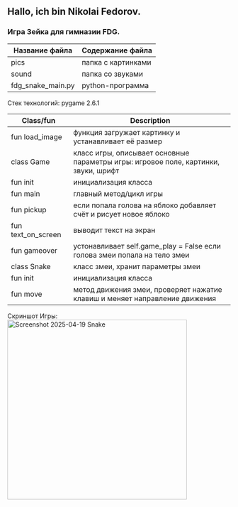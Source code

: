## Hallo, ich bin Nikolai Fedorov.
### Игра Зейка для гимназии FDG.


Название файла    | Содержание файла
------------------|----------------------
pics              | папка с картинками
sound             | папка со звуками
fdg_snake_main.py | python-программа

Стек технологий:  pygame 2.6.1

Class/fun              | Description
-----------------------|----------------------
fun load_image         | функция загружает картинку и устанавливает её размер
class Game             | класс игры, описывает основные параметры игры: игровое поле, картинки, звуки, шрифт
fun init               | инициализация класса
fun main               | главный метод/цикл игры
fun pickup             | если попала голова на яблоко добавляет счёт и риcует новое яблоко
fun text_on_screen     | выводит текст на экран
fun gameover           | устонавливает self.game_play = False если голова змеи попала на тело змеи
class Snake            | класс змеи, хранит параметры змеи
fun init               | инициализация класса
fun move               | метод движения змеи, проверяет нажатие клавиш и меняет направление движения


Скриншот Игры:  
<img width="405" alt="Screenshot 2025-04-19  Snake" src="https://github.com/user-attachments/assets/cef5d5bf-5f61-40a1-ae37-43f062128a21" />
